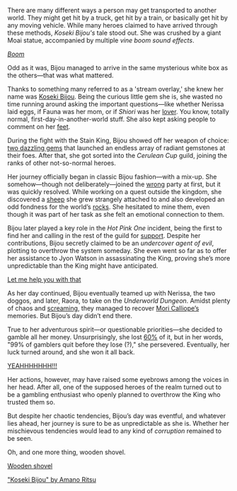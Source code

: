 There are many different ways a person may get transported to another world. They might get hit by a truck, get hit by a train, or basically get hit by any moving vehicle. While many heroes claimed to have arrived through these methods, *Koseki Bijou's* tale stood out. She was crushed by a giant Moai statue, accompanied by multiple *vine boom sound effects*.

[*Boom*](#embed:https://www.youtube.com/live/OTmQwttr1Aw?t=327)

Odd as it was, Bijou managed to arrive in the same mysterious white box as the others—that was what mattered.

Thanks to something many referred to as a 'stream overlay,' she knew her name was [Koseki Bijou](https://www.youtube.com/live/OTmQwttr1Aw?feature=shared\&t=381). Being the curious little gem she is, she wasted no time running around asking the important questions—like whether Nerissa laid eggs, if Fauna was her mom, or if *Shiori* was her [lover](https://www.youtube.com/live/OTmQwttr1Aw?feature=shared\&t=972). You know, totally normal, first-day-in-another-world stuff. She also kept asking people to comment on her [feet](https://www.youtube.com/live/OTmQwttr1Aw?feature=shared\&t=2669).

During the fight with the Stain King, Bijou showed off her weapon of choice: [two dazzling gems](https://www.youtube.com/live/OTmQwttr1Aw?feature=shared\&t=3377) that launched an endless array of radiant gemstones at their foes. After that, she got sorted into the *Cerulean Cup* guild, joining the ranks of other not-so-normal heroes.

Her journey officially began in classic Bijou fashion—with a mix-up. She somehow—though not deliberately—joined the [wrong](https://www.youtube.com/live/OTmQwttr1Aw?feature=shared\&t=4058) party at first, but it was quickly resolved. While working on a quest outside the kingdom, she discovered a [sheep](https://www.youtube.com/live/OTmQwttr1Aw?feature=shared\&t=4470) she grew strangely attached to and also developed an odd fondness for the world’s [rocks](https://www.youtube.com/live/OTmQwttr1Aw?feature=shared\&t=5204). She hesitated to mine them, even though it was part of her task as she felt an emotional connection to them.

Bijou later played a key role in the *Hot Pink One* incident, being the first to find her and calling in the rest of the guild for [support](https://www.youtube.com/live/OTmQwttr1Aw?feature=shared\&t=5851). Despite her contributions, Bijou secretly claimed to be an *undercover agent of evil*, plotting to overthrow the system someday. She even went so far as to offer her assistance to Jyon Watson in assassinating the King, proving she’s more unpredictable than the King might have anticipated.

[Let me help you with that](#embed:https://www.youtube.com/live/OTmQwttr1Aw?feature=shared\&t=6329)

As her day continued, Bijou eventually teamed up with Nerissa, the two doggos, and later, Raora, to take on the *Underworld Dungeon*. Amidst plenty of chaos and [screaming](https://www.youtube.com/live/Fr6yMByDTIs?feature=shared\&t=3318v), they managed to recover [Mori Calliope’s](https://www.youtube.com/live/Fr6yMByDTIs?feature=shared\&t=4986) memories. But Bijou’s day didn’t end there.

True to her adventurous spirit—or questionable priorities—she decided to gamble all her money. Unsurprisingly, she lost [60%](https://www.youtube.com/live/Fr6yMByDTIs?feature=shared\&t=7354) of it, but in her words, "99% of gamblers quit before they lose (?)," she persevered. Eventually, her luck turned around, and she won it all back.

[YEAHHHHHHH!!!](#embed:https://www.youtube.com/live/Fr6yMByDTIs?feature=shared\&t=8864)

Her actions, however, may have raised some eyebrows among the voices in her head. After all, one of the supposed heroes of the realm turned out to be a gambling enthusiast who openly planned to overthrow the King who trusted them so.

But despite her chaotic tendencies, Bijou’s day was eventful, and whatever lies ahead, her journey is sure to be as unpredictable as she is. Whether her mischievous tendencies would lead to any kind of *corruption* remained to be seen.

Oh, and one more thing, wooden shovel.

[Wooden shovel](#embed:https://www.youtube.com/live/Fr6yMByDTIs?t=7886)

["Koseki Bijou" by Amano Ritsu](https://x.com/Amano_Ritsu827/status/1901978737610301805)
